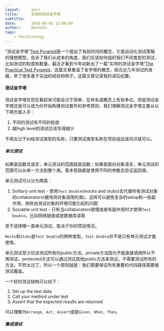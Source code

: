 ```yaml
---
layout:     post
title:      实用的测试金字塔
subtitle:   
date:       2018-06-02 12:00:00
author:     DanteYu
tags:
    - TestStrategy
---
```

“测试金字塔”[Test Pyramid](https://martinfowler.com/bliki/TestPyramid.html)是一个提出了有段时间的概念，它是自动化测试策略的理想模型，告诉了我们从成本的角度，我们应该如何组织我们不同类型的测试，比如测试的粒度和数量。最近才看到今年初新出了一篇“实用的测试金字塔”[The Practical Test Pyramid](https://martinfowler.com/articles/practical-test-pyramid.html)，这篇文章重温了金字塔的概念，结合近几年测试的发展，举了很多基于实战的经验和例子。这篇文章记录我的读后纪要。

#### 测试金字塔

测试金字塔在现在看起来可能会过于简单，在命名或概念上有些争论。但是测试金字塔还是可以成为你开始构建测试套件的参考原则，我们理解测试金字塔主要从以下两方面入手：
1. 不同的测试有不同的粒度
2. 越high level的测试应该写得越少

不用太过于纠结测试类型的名称，只要测试类型名称在项目组达成共识就可以。

##### 单元测试
如果是函数式语言，单元测试的范围就是函数；如果是面向对象语言，单元测试的范围可以从单一方法到整个类。基本思路都是使用不同的参数去验证返回值。

单元测试可以分为两类：
1. Solitary unit test - 使用`Test Double`(mocks and stubs)去代替所有测试对象的collaborators(被待测对象调用的类)。这样可以避免复杂的setup和一些副作用，排除由测试对象的环境可能引起的问题
2. Sociable unit test - 只有当collaborators很慢或者有副作用时才使用`Test Double`，比如网络链接或是数据库读取

至于选择哪一类单元测试，取决于你的项目情况。

`Mocks`和`Stubs`是`Test Double`的两种类型。`Test Double`并不是只有单元测试才能使用。

单元测试至少应该测试所有的public方法。private方法因为不能直接调用所以不用测试，protected方法可以通过测试其他public方法来测试。不需要测试所有的方法，不然太过了。所以一个原则就是：我们需要保证所有重要的代码路径需要被测试覆盖。

一个好的测试结构可以如下：
1. Set up the test data
2. Call your method under test
3. Assert that the expected results are returned

可以理解为`Arrange, Act, Assert`或是`Given, When, Then`。

##### 集成测试
